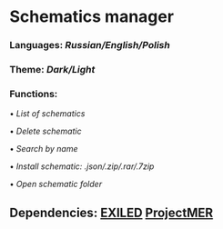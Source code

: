 # Schematics manager


### Languages: *Russian/English/Polish*



### Theme: *Dark/Light*



### Functions:

• *List of schematics*

• *Delete schematic*
	
• *Search by name*
	
• *Install schematic: .json/.zip/.rar/.7zip*
	
• *Open schematic folder*



## Dependencies: <a href="https://github.com/ExMod-Team/EXILED">EXILED</a> <a href="[https://github.com/Michal78900/MapEditorReborn](https://github.com/Michal78900/ProjectMER)">ProjectMER</a>
